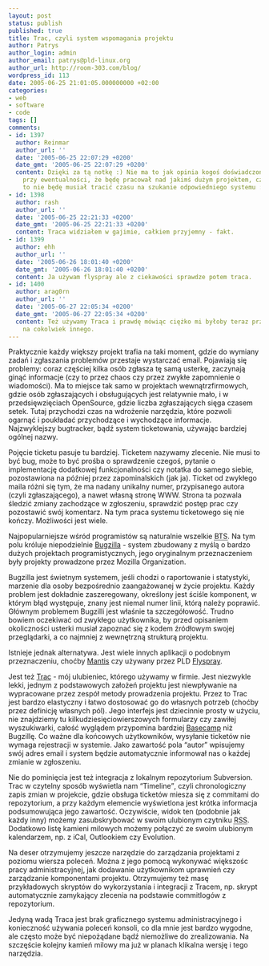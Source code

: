 ```yaml
---
layout: post
status: publish
published: true
title: Trac, czyli system wspomagania projektu
author: Patrys
author_login: admin
author_email: patrys@pld-linux.org
author_url: http://room-303.com/blog/
wordpress_id: 113
date: 2005-06-25 21:01:05.000000000 +02:00
categories:
- web
- software
- code
tags: []
comments:
- id: 1397
  author: Reinmar
  author_url: ''
  date: '2005-06-25 22:07:29 +0200'
  date_gmt: '2005-06-25 22:07:29 +0200'
  content: Dzięki za tą notkę :) Nie ma to jak opinia kogoś doświadczonego. Teraz
    przy ewentualności, że będę pracował nad jakimś dużym projektem, czy w zespole,
    to nie będę musiał tracić czasu na szukanie odpowiedniego systemu :)
- id: 1398
  author: rash
  author_url: ''
  date: '2005-06-25 22:21:33 +0200'
  date_gmt: '2005-06-25 22:21:33 +0200'
  content: Traca widziałem w gajimie, całkiem przyjemny - fakt.
- id: 1399
  author: ehh
  author_url: ''
  date: '2005-06-26 18:01:40 +0200'
  date_gmt: '2005-06-26 18:01:40 +0200'
  content: Ja używam flyspray ale z ciekawości sprawdze potem traca.
- id: 1400
  author: arag0rn
  author_url: ''
  date: '2005-06-27 22:05:34 +0200'
  date_gmt: '2005-06-27 22:05:34 +0200'
  content: Też używamy Traca i prawdę mówiąc ciężko mi byłoby teraz przesiąść się
    na cokolwiek innego.
---
```

<p>Praktycznie każdy większy projekt trafia na taki moment, gdzie do wymiany zadań i zgłaszania problemów przestaje wystarczać email. Pojawiają się problemy: coraz częściej kilka osób zgłasza tę samą usterkę, zaczynają ginąć informacje (czy to przez chaos czy przez zwykłe zapomnienie o wiadomości). Ma to miejsce tak samo w projektach wewnątrzfirmowych, gdzie osób zgłaszających i obsługujących jest relatywnie mało, i w przedsięwzięciach OpenSource, gdzie liczba zgłaszających sięga czasem setek. Tutaj przychodzi czas na wdrożenie narzędzia, które pozwoli ogarnąć i poukładać przychodzące i wychodzące informacje. Najzwyklejszy bugtracker, bądź system ticketowania, używając bardziej ogólnej nazwy.</p>

<p>Pojęcie ticketu pasuje tu bardziej. Ticketem nazywamy zlecenie. Nie musi to być bug, może to być prośba o sprawdzenie czegoś, pytanie o implementację dodatkowej funkcjonalności czy notatka do samego siebie, pozostawiona na później przez zapominalskich (jak ja). Ticket od zwykłego maila różni się tym, że ma nadany unikalny numer, przypisanego autora (czyli zgłaszającego), a nawet własną stronę WWW. Strona ta pozwala śledzić zmiany zachodzące w zgłoszeniu, sprawdzić postęp prac czy pozostawić swój komentarz. Na tym praca systemu ticketowego się nie kończy. Możliwości jest wiele.</p>

<p>Najpopularniejsze wśród programistów są naturalnie wszelkie <abbr title="Bug-Tracking System">BTS</abbr>. Na tym polu króluje niepodzielnie <a href="http://www.bugzilla.org/">Bugzilla</a> - system zbudowany z myślą o bardzo dużych projektach programistycznych, jego oryginalnym przeznaczeniem były projekty prowadzone przez Mozilla Organization.</p>

<p>Bugzilla jest świetnym systemem, jeśli chodzi o raportowanie i statystyki, marzenie dla osoby bezpośrednio zaangażowanej w życie projektu. Każdy problem jest dokładnie zaszeregowany, określony jest ściśle komponent, w którym błąd występuje, znany jest niemal numer linii, którą należy poprawić. Głównym problemem Bugzilli jest właśnie ta szczegółowość. Trudno bowiem oczekiwać od zwykłego użytkownika, by przed opisaniem okoliczności usterki musiał zapoznać się z kodem źródłowym swojej przeglądarki, a co najmniej z wewnętrzną strukturą projektu.</p>

<p>Istnieje jednak alternatywa. Jest wiele innych aplikacji o podobnym przeznaczeniu, choćby <a href="http://www.mantisbt.org/">Mantis</a> czy używany przez PLD <a href="http://flyspray.rocks.cc/">Flyspray</a>.</p>

<p>Jest też <a href="http://projects.edgewall.com/trac/">Trac</a> - mój ulubieniec, którego używamy w firmie. Jest niezwykle lekki, jednym z podstawowych założeń projektu jest niewpływanie na wypracowane przez zespół metody prowadzenia projektu. Przez to Trac jest bardzo elastyczny i łatwo dostosować go do własnych potrzeb (choćby przez definicję własnych pól). Jego interfejs jest dziecinnie prosty w użyciu, nie znajdziemy tu kilkudziesięciowierszowych formularzy czy zawiłej wyszukiwarki, całość wyglądem przypomina bardziej <a href="http://www.basecamphq.com/">Basecamp</a> niż Bugzillę. Co ważne dla końcowych użytkowników, wysyłanie ticketów nie wymaga rejestracji w systemie. Jako zawartość pola <q>autor</q> wpisujemy swój adres email i system będzie automatycznie informował nas o każdej zmianie w zgłoszeniu.</p>

<p>Nie do pominięcia jest też integracja z lokalnym repozytorium Subversion. Trac w czytelny sposób wyświetla nam <q>Timeline</q>, czyli chronologiczny zapis zmian w projekcie, gdzie obsługa ticketów miesza się z commitami do repozytorium, a przy każdym elemencie wyświetlona jest krótka informacja podsumowująca jego zawartość. Oczywiście, widok ten (podobnie jak każdy inny) możemy zasubskrybować w swoim ulubionym czytniku <abbr title="Really Simple Sindication">RSS</abbr>. Dodatkowo listę kamieni milowych możemy połączyć ze swoim ulubionym kalendarzem, np. z iCal, Outlookiem czy Evolution.</p>

<p>Na deser otrzymujemy jeszcze narzędzie do zarządzania projektami z poziomu wiersza poleceń. Można z jego pomocą wykonywać większośc pracy administracyjnej, jak dodawanie użytkownikom uprawnień czy zarządzanie komponentami projektu. Otrzymujemy też masę przykładowych skryptów do wykorzystania i integracji z Tracem, np. skrypt automatycznie zamykający zlecenia na podstawie commitlogów z repozytorium.</p>

<p>Jedyną wadą Traca jest brak graficznego systemu administracyjnego i konieczność używania poleceń konsoli, co dla mnie jest bardzo wygodne, ale często może być niepożądane bądź niemożliwe do zrealizowania. Na szczęście kolejny kamień milowy ma już w planach klikalna wersję i tego narzędzia.</p>
